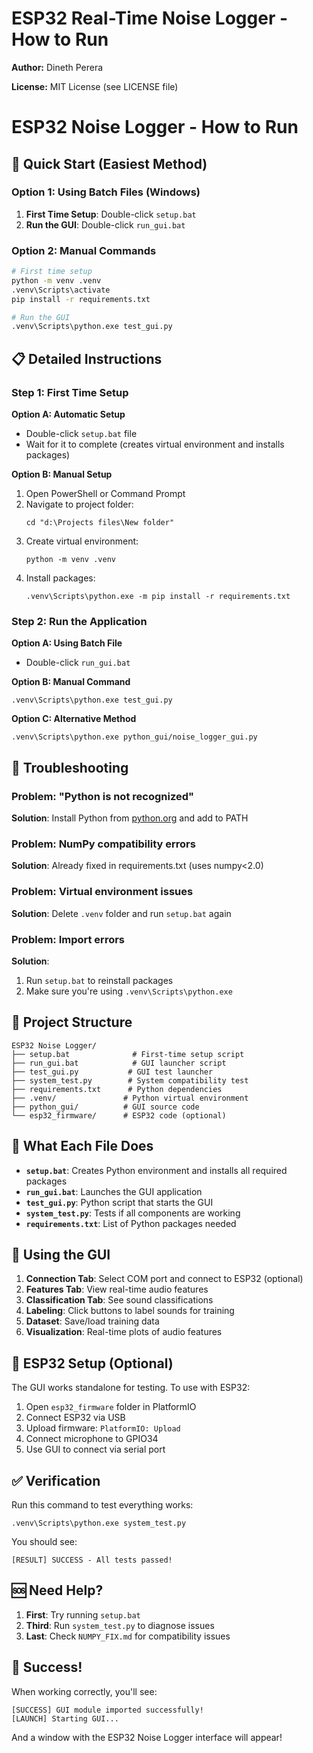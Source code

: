 # ESP32 Real-Time Noise Logger - How to Run

**Author:** Dineth Perera

**License:** MIT License (see LICENSE file)

# ESP32 Noise Logger - How to Run

## 🚀 Quick Start (Easiest Method)

### Option 1: Using Batch Files (Windows)
1. **First Time Setup**: Double-click `setup.bat`
2. **Run the GUI**: Double-click `run_gui.bat`

### Option 2: Manual Commands
```bash
# First time setup
python -m venv .venv
.venv\Scripts\activate
pip install -r requirements.txt

# Run the GUI
.venv\Scripts\python.exe test_gui.py
```

## 📋 Detailed Instructions

### Step 1: First Time Setup
**Option A: Automatic Setup**
- Double-click `setup.bat` file
- Wait for it to complete (creates virtual environment and installs packages)

**Option B: Manual Setup**
1. Open PowerShell or Command Prompt
2. Navigate to project folder:
   ```
   cd "d:\Projects files\New folder"
   ```
3. Create virtual environment:
   ```
   python -m venv .venv
   ```
4. Install packages:
   ```
   .venv\Scripts\python.exe -m pip install -r requirements.txt
   ```

### Step 2: Run the Application
**Option A: Using Batch File**
- Double-click `run_gui.bat`

**Option B: Manual Command**
```
.venv\Scripts\python.exe test_gui.py
```

**Option C: Alternative Method**
```
.venv\Scripts\python.exe python_gui/noise_logger_gui.py
```

## 🔧 Troubleshooting

### Problem: "Python is not recognized"
**Solution**: Install Python from [python.org](https://python.org) and add to PATH

### Problem: NumPy compatibility errors
**Solution**: Already fixed in requirements.txt (uses numpy<2.0)

### Problem: Virtual environment issues
**Solution**: Delete `.venv` folder and run `setup.bat` again

### Problem: Import errors
**Solution**: 
1. Run `setup.bat` to reinstall packages
2. Make sure you're using `.venv\Scripts\python.exe`

## 📁 Project Structure
```
ESP32 Noise Logger/
├── setup.bat              # First-time setup script
├── run_gui.bat            # GUI launcher script
├── test_gui.py           # GUI test launcher
├── system_test.py        # System compatibility test
├── requirements.txt      # Python dependencies
├── .venv/               # Python virtual environment
├── python_gui/          # GUI source code
└── esp32_firmware/      # ESP32 code (optional)
```

## 🎯 What Each File Does

- **`setup.bat`**: Creates Python environment and installs all required packages
- **`run_gui.bat`**: Launches the GUI application
- **`test_gui.py`**: Python script that starts the GUI
- **`system_test.py`**: Tests if all components are working
- **`requirements.txt`**: List of Python packages needed

## 📱 Using the GUI

1. **Connection Tab**: Select COM port and connect to ESP32 (optional)
2. **Features Tab**: View real-time audio features
3. **Classification Tab**: See sound classifications
4. **Labeling**: Click buttons to label sounds for training
5. **Dataset**: Save/load training data
6. **Visualization**: Real-time plots of audio features

## 🔗 ESP32 Setup (Optional)

The GUI works standalone for testing. To use with ESP32:

1. Open `esp32_firmware` folder in PlatformIO
2. Connect ESP32 via USB
3. Upload firmware: `PlatformIO: Upload`
4. Connect microphone to GPIO34
5. Use GUI to connect via serial port

## ✅ Verification

Run this command to test everything works:
```
.venv\Scripts\python.exe system_test.py
```

You should see:
```
[RESULT] SUCCESS - All tests passed!
```

## 🆘 Need Help?

1. **First**: Try running `setup.bat`
2. **Third**: Run `system_test.py` to diagnose issues
3. **Last**: Check `NUMPY_FIX.md` for compatibility issues

## 🎉 Success!

When working correctly, you'll see:
```
[SUCCESS] GUI module imported successfully!
[LAUNCH] Starting GUI...
```

And a window with the ESP32 Noise Logger interface will appear!
